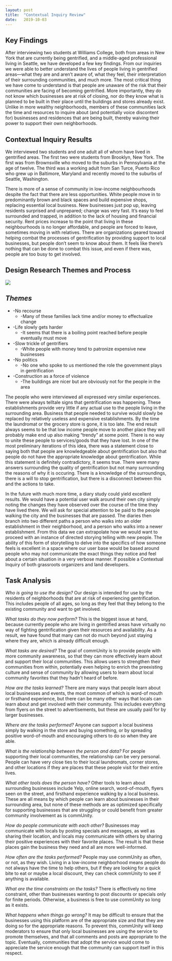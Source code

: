 ```yaml
---
layout: post
title:  "Contextual Inquiry Review"
date:   2019-10-03
---
```

## Key Findings

After interviewing two students at Williams College, both from areas in New York that are currently being gentrified, and a middle-aged professional living in Seattle, we have developed a few key findings. From our inquiries we were able to better understand the lives of people living in gentrified areas––what they are and aren’t aware of, what they feel, their interpretation of their surrounding communities, and much more. The most critical thing we have come to understand is that people are unaware of the risk that their communities are facing of  becoming gentrified. More importantly, they do not know which businesses are at risk of closing, nor do they know what is planned to be built in their place until the buildings and stores already exist. Unlike in more wealthy neighborhoods, members of these communities lack the time and resources to inquire about (and potentially voice discontent for) businesses and residences that are being built, thereby waiving their power to support their own neighborhoods.

## Contextual Inquiry Results

We interviewed two students and one adult all of whom have lived in gentrified areas. The first two were students from Brooklyn, New York. The first was from Brownsville who moved to the suburbs in Pennsylvania at the age of twelve. The third was a working adult from San Turce, Puerto Rico who grew up in Baltimore, Maryland and recently moved to the suburbs of Seattle, Washington.
	
There is more of a sense of community in low-income neighbourhoods despite the fact that there are less opportunities. White people move in to predominantly brown and black spaces and build expensive shops, replacing essential local business. New businesses just pop up, leaving residents surprised and unprepared; change was very fast. It’s easy to feel surrounded and trapped, in addition to the lack of housing and financial security. Rent prices increase to the point that living in these neighbourhoods is no longer affordable, and people are forced to leave, sometimes moving in with relatives. There are organizations geared toward helping combat the processes of gentrification by providing support to local businesses, but people don’t seem to know about them. It feels like there’s nothing that can be done to combat this issue, and even if there was, people are too busy to get involved.

## Design Research Themes and Process

<img src="/img/affinityDiag.png" class="center"> 

## _Themes_

* -No recourse
	* -Many of these families lack time and/or money to effectualize change
* -Life slowly gets harder
	* -It seems that there is a boiling point reached before people eventually must move
* -Slow trickle of gentrifiers 
	* -White people with money tend to patronize expensive new businesses 
* -No politics
	* -No one who spoke to us mentioned the role the government plays in gentrification
* -Construction as a force of violence
	* -The buildings are nicer but are obviously not for the people in the area


The people who were interviewed all expressed very similar experiences. There were always telltale signs that gentrification was happening. These establishments provide very little if any actual use to the people living in the surrounding area. Business that people needed to survive would slowly be replaced by relatively useless and expensive establishments. By the time the laundromat or the grocery store is gone, it is too late. The end result always seems to be that low income people move to another place they will probably make end up also making “trendy” at some point. There is no way to unite these people to services/goods that they have lost. 
In one of the most preliminary iterations of this idea, there was a statement close to saying both that people are knowledgeable about gentrification but also that people do not have the appropriate knowledge about gentrification. While this statement is definitely contradictory, it seems true. There were many answers surrounding the quality of gentrification but not many surrounding the reasons of why it is occuring. There is a knowledge of the surroundings, there is a will to stop gentrification, but there is a disconnect between this and the actions to take. 

In the future with much more time, a diary study could yield excellent results. We would have a potential user walk around their own city simply noting the changes they have observed over the course of the time they have lived there. We will ask for special attention to be paid to the people walking the city and the businesses that are passed. The diaries then branch into two different paths a person who walks into an older establishment in their neighborhood, and a person who walks into a newer establishment. From this data we can extrapolate how we would want to proceed with an instance of directed storying telling with new people. The ability of this form of storytelling to delve into the specifics of how someone feels is excellent in a space where our user base would be based around people who may not communicate the exact things they notice and feel about a certain situation in a very verbose manner. If possible a Contextual Inquiry of both grassroots organizers and land developers.

## Task Analysis

_Who is going to use the design?_ Our design is intended for use by the residents of neighborhoods that are at risk of experiencing gentrification. This includes people of all ages, so long as they feel that they belong to the existing community and want to get involved.

_What tasks do they now perform?_ This is the biggest issue at hand, because currently people who are living in gentrified areas have virtually no way of fighting gentrification given their resources and availability. As a result, we have found that many can not do much beyond just staying where they are, which is already difficult enough.

_What tasks are desired?_ The goal of commUnity is to provide people with more community awareness, so that they can more effectively learn about and support their local communities. This allows users to strengthen their communities from within, potentially even helping to enrich the preexisting culture and sense of community by allowing users to learn about local community favorites that they hadn’t heard of before.

_How are the tasks learned?_ There are many ways that people learn about local businesses and events, the most common of which is word-of mouth or firsthand experience, but there can be many other ways that locals can learn about and get involved with their community. This includes everything from flyers on the street to advertisements, but these are usually paid for by larger businesses.

_Where are the tasks performed?_ Anyone can support a local business simply by walking in the store and buying something, or by spreading positive word-of-mouth and encouraging others to do so when they are able.

_What is the relationship between the person and data?_ For people supporting their local communities, the relationship can be very personal. People can have very close ties to their local laundromats, corner stores, and other locations if they are places that these people visit for their entire lives. 

_What other tools does the person have?_ Other tools to learn about surrounding businesses include Yelp, online search, word-of-mouth, flyers seen on the street, and firsthand experience walking by a local business. These are all means by which people can learn about businesses in their surrounding area, but none of these methods are as optimized specifically for supporting businesses that are struggling or could benefit from greater community involvement as is commUnity.

_How do people communicate with each other?_ Businesses may communicate with locals by posting specials and messages, as well as sharing their location, and locals may communicate with others by sharing their positive experiences with their favorite places. The result is that these places gain the business they need and all are more well-informed.

_How often are the tasks performed?_ People may use commUnity as often, or not, as they wish. Living in a low-income neighborhood means people do not always have the time to help others, but if they are looking for a quick bite to eat or maybe a local discount, they can check commUnity to see if anything is available.

_What are the time constraints on the tasks?_ There is effectively no time constraint, other than businesses wanting to post discounts or specials only for finite periods. Otherwise, a business is free to use commUnity so long as it exists.

_What happens when things go wrong?_ It may be difficult to ensure that the businesses using this platform are of the appropriate size and that they are doing so for the appropriate reasons. To prevent this, commUnity will keep moderators to ensure that only local businesses are using the service to promote themselves, and that all comments and posts are appropriate to the topic. Eventually, communities that adopt the service would come to appreciate the service enough that the community can support itself in this respect. 
